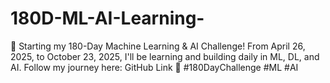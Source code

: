 # 180D-ML-AI-Learning-
🚀 Starting my 180-Day Machine Learning &amp; AI Challenge! From April 26, 2025, to October 23, 2025, I'll be learning and building daily in ML, DL, and AI. Follow my journey here: GitHub Link 🌟 #180DayChallenge #ML #AI
